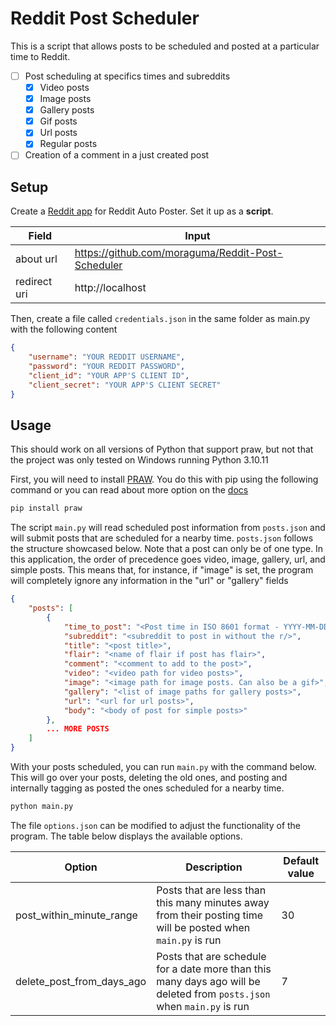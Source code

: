 # Reddit Post Scheduler

This is a script that allows posts to be scheduled and posted at a particular time to Reddit. 

- [ ] Post scheduling at specifics times and subreddits
    - [x] Video posts
    - [x] Image posts
    - [x] Gallery posts
    - [x] Gif posts
    - [x] Url posts
    - [x] Regular posts
- [ ] Creation of a comment in a just created post

## Setup

Create a [Reddit app](https://www.reddit.com/prefs/apps) for Reddit Auto Poster. Set it up as a **script**.

| Field | Input |
---|---
about url | https://github.com/moraguma/Reddit-Post-Scheduler
redirect uri | http://localhost

Then, create a file called `credentials.json` in the same folder as main.py with the following content

```json
{
    "username": "YOUR REDDIT USERNAME",
    "password": "YOUR REDDIT PASSWORD",
    "client_id": "YOUR APP'S CLIENT ID",
    "client_secret": "YOUR APP'S CLIENT SECRET"
}
```

## Usage

This should work on all versions of Python that support praw, but not that the project was only tested on Windows running Python 3.10.11

First, you will need to install [PRAW](https://praw.readthedocs.io/en/stable/). You do this with pip using the following command or you can read about more option on the [docs](https://praw.readthedocs.io/en/stable/getting_started/installation.html)

```bash
pip install praw
```

The script `main.py` will read scheduled post information from `posts.json` and will submit posts that are scheduled for a nearby time. `posts.json` follows the structure showcased below. Note that a post can only be of one type. In this application, the order of precedence goes video, image, gallery, url, and simple posts. This means that, for instance, if "image" is set, the program will completely ignore any information in the "url" or "gallery" fields

```json
{
    "posts": [
        {
            "time_to_post": "<Post time in ISO 8601 format - YYYY-MM-DDThh:mm>",
            "subreddit": "<subreddit to post in without the r/>",
            "title": "<post title>",
            "flair": "<name of flair if post has flair>",
            "comment": "<comment to add to the post>",
            "video": "<video path for video posts>",
            "image": "<image path for image posts. Can also be a gif>",
            "gallery": "<list of image paths for gallery posts>",
            "url": "<url for url posts>",
            "body": "<body of post for simple posts>"
        },
        ... MORE POSTS
    ]
}
```

With your posts scheduled, you can run `main.py` with the command below. This will go over your posts, deleting the old ones, and posting and internally tagging as posted the ones scheduled for a nearby time.

```bash
python main.py
```

The file `options.json` can be modified to adjust the functionality of the program. The table below displays the available options.

Option | Description | Default value
---|---|---
post_within_minute_range | Posts that are less than this many minutes away from their posting time will be posted when `main.py` is run | 30
delete_post_from_days_ago | Posts that are schedule for a date more than this many days ago will be deleted from `posts.json` when `main.py` is run | 7

